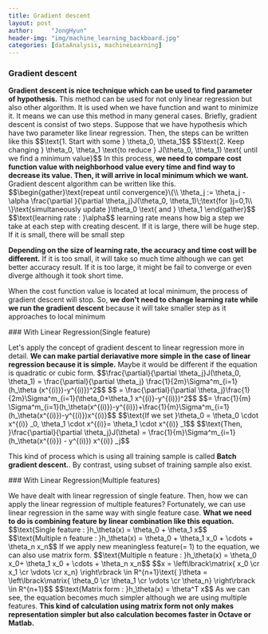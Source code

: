 ```yaml
---
title: Gradient descent
layout: post
author:     "JongHyun"
header-img: "img/machine_learning_backboard.jpg"
categories: [dataAnalysis, machineLearning]
---
```

### Gradient descent
<p>
	<b>Gradient descent is nice technique which can be used to find parameter of hypothesis.</b> This method can be used for not only linear regression but also other algorithm. It is used when we have function and want to minimize it. It means we can use this method in many general cases. Briefly, gradient descent is consist of two steps. Suppose that we have hypothesis which have two parameter like linear regression. Then, the steps can be written like this
	$$\text{1. Start with some } \theta_0, \theta_1$$
	$$\text{2. Keep changing } \theta_0, \theta_1 \text{to reduce } J(\theta_0, \theta_1) \text{ until we find a minimum value}$$
	In this process, <b>we need to compare cost function value with neighborhood value every time and find way to decrease its value. Then, it will arrive in local minimum which we want.</b> Gradient descent algorithm can be written like this.
	$$\begin{gather}\text{repeat until convergence}\{\\ \theta_j := \theta_j -\alpha \frac{\partial }{\partial \theta_j}J(\theta_0, \theta_1)\;\text{for }j=0,1\\ \}\text{simultaneously update }\theta_0 \text{ and } \theta_1 \end{gather}$$
	$$\text{learning rate : }\alpha$$
	learning rate means how big a step we take at each step with creating descent. If it is large, there will be huge step. If it is small, there will be small step
</p>
<p>
	<b>Depending on the size of learning rate, the accuracy and time cost will be different.</b> If it is too small, it will take so much time although we can get better accuracy result. If it is too large, it might be fail to converge or even diverge although it took short time. 
</p>
<p>
	When the cost function value is located at local minimum, the process of gradient descent will stop. So, <b>we don't need to change learning rate while we run the gradient descent</b> because it will take smaller step as it approaches to local minimum
</p>
### With Linear Regression(Single feature)
<p>
    Let's apply the concept of gradient descent to linear regression more in detail. <b>We can make partial deriavative more simple in the case of linear regression because it is simple.</b> Maybe it would be different if the equation is quadratic or cubic form.  
    $$\frac{\partial}{\partial \theta_j}J(\theta_0, \theta_1) =  \frac{\partial}{\partial \theta_j} \frac{1}{2m}\Sigma^m_{i=1}(h_\theta (x^{(i)})-y^{(i)})^2$$
    $$ = \frac{\partial}{\partial \theta_j}\frac{1}{2m}\Sigma^m_{i=1}(\theta_0+\theta_1 x^{(i)}-y^{(i)})^2$$
    $$= \frac{1}{m} \Sigma^m_{i=1}(h_\theta(x^{(i)})-y^{(i)})+\frac{1}{m}\Sigma^m_{i=1}(h_\theta(x^{(i)})-y^{(i)})x^{(i)}$$
    $$\text{If we set }\theta_0 = \theta_0 \cdot x^{(i)} _0, \theta_1 \cdot x^{(i)}= \theta_1 \cdot x^{(i)} _1$$
    $$\text{Then, }\frac{\partial}{\partial \theta_j}J(\theta) = \frac{1}{m}\Sigma^m_{i=1}(h_\theta(x^{(i)}) - y^{(i)}) x^{(i)} _j$$
</p>
<p>
	This kind of process which is using all training sample is called <b>Batch gradient descent.</b>. By contrast, using subset of training sample also exist.
</p>
### With Linear Regression(Multiple features) 
<p>
	We have dealt with linear regression of single feature. Then, how we can apply the linear regression of multiple features? Fortunately, we can use linear regression in the same way with single feature case. <b>What we need to do is combining feature by linear combination like this equation.</b>
	$$\text{Single feature : }h_\theta(x) = \theta_0 + \theta_1 x$$
	$$\text{Multiple n feature : }h_\theta(x) = \theta_0 + \theta_1 x_0 + \cdots + \theta_n x_n$$
	If we apply new meaningless feature(= 1) to the equation, we can also use matrix form.
	$$\text{Multiple n feature : }h_\theta(x) = \theta_0 x_0+ \theta_1 x_0 + \cdots + \theta_n x_n$$
	$$x = \left\lbrack\matrix{ x_0 \cr x_1 \cr \vdots \cr x_n} \right\rbrack \in R^{n+1}\text{       }\theta = \left\lbrack\matrix{ \theta_0 \cr \theta_1 \cr \vdots \cr \theta_n} \right\rbrack \in R^{n+1}$$ 
	$$\text{Matrix form : }h_\theta(x) = \theta^T x$$
	As we can see, the equation becomes much simpler although we are using multiple features. <b>This kind of calculation using matrix form not only makes representation simpler but also calculation becomes faster in Octave or Matlab.</b>
</p>




